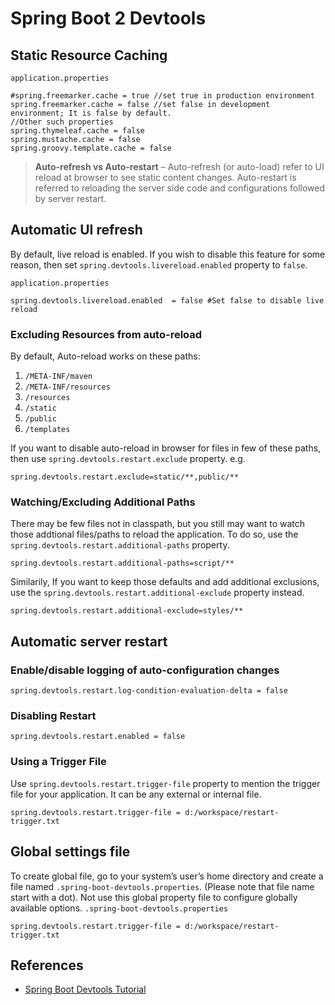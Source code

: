 # Spring Boot 2 Devtools

## Static Resource Caching
`application.properties`
```
#spring.freemarker.cache = true //set true in production environment
spring.freemarker.cache = false //set false in development environment; It is false by default.
//Other such properties
spring.thymeleaf.cache = false
spring.mustache.cache = false
spring.groovy.template.cache = false
```
>**Auto-refresh vs Auto-restart** – Auto-refresh (or auto-load) refer to UI reload at browser to see static content changes. Auto-restart is referred to reloading the server side code and configurations followed by server restart.

## Automatic UI refresh
By default, live reload is enabled. If you wish to disable this feature for some reason, then set `spring.devtools.livereload.enabled` property to `false`.

`application.properties`
```
spring.devtools.livereload.enabled  = false #Set false to disable live reload
```

### Excluding Resources from auto-reload
By default, Auto-reload works on these paths:
1. `/META-INF/maven`
1. `/META-INF/resources`
1. `/resources`
1. `/static`
1. `/public`
1. `/templates`

If you want to disable auto-reload in browser for files in few of these paths, then use `spring.devtools.restart.exclude` property. e.g.
```
spring.devtools.restart.exclude=static/**,public/**
```

### Watching/Excluding Additional Paths
There may be few files not in classpath, but you still may want to watch those addtional files/paths to reload the application. To do so, use the `spring.devtools.restart.additional-paths` property.
```
spring.devtools.restart.additional-paths=script/**
```
Similarily, If you want to keep those defaults and add additional exclusions, use the `spring.devtools.restart.additional-exclude` property instead.
```
spring.devtools.restart.additional-exclude=styles/**
```

## Automatic server restart
### Enable/disable logging of auto-configuration changes
```
spring.devtools.restart.log-condition-evaluation-delta = false
```

### Disabling Restart
```
spring.devtools.restart.enabled = false
```

### Using a Trigger File
Use `spring.devtools.restart.trigger-file` property to mention the trigger file for your application. It can be any external or internal file.
```
spring.devtools.restart.trigger-file = d:/workspace/restart-trigger.txt
```

## Global settings file
To create global file, go to your system’s user’s home directory and create a file named `.spring-boot-devtools.properties`. (Please note that file name start with a dot). Not use this global property file to configure globally available options.
`.spring-boot-devtools.properties`
```
spring.devtools.restart.trigger-file = d:/workspace/restart-trigger.txt
```

## References
- [Spring Boot Devtools Tutorial](https://howtodoinjava.com/spring-boot2/developer-tools-module-tutorial/)
